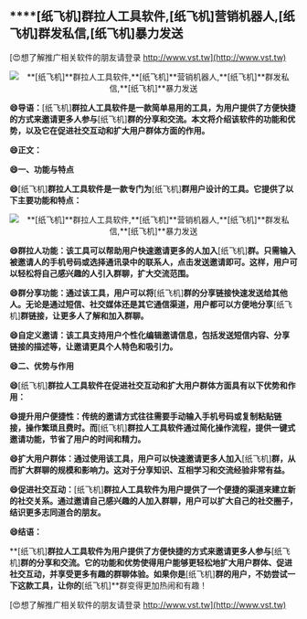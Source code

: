 ## ****[纸飞机]**群拉人工具软件,**[纸飞机]**营销机器人,**[纸飞机]**群发私信,**[纸飞机]**暴力发送**

[😍想了解推广相关软件的朋友请登录 http://www.vst.tw](http://www.vst.tw)

 <center><img src="https://vst.tw/MP4/tuiguang/png/7.png" alt="**[纸飞机]**群拉人工具软件,**[纸飞机]**营销机器人,**[纸飞机]**群发私信,**[纸飞机]**暴力发送"></center>

**😄导语：**[纸飞机]**群拉人工具软件是一款简单易用的工具，为用户提供了方便快捷的方式来邀请更多人参与**[纸飞机]**群的分享和交流。本文将介绍该软件的功能和优势，以及它在促进社交互动和扩大用户群体方面的作用。**

**😄正文：**

**😄一、功能与特点**

**😄**[纸飞机]**群拉人工具软件是一款专门为**[纸飞机]**群用户设计的工具。它提供了以下主要功能和特点：**

 <center><img src="https://vst.tw/MP4/tuiguang/png/1.png" alt="**[纸飞机]**群拉人工具软件,**[纸飞机]**营销机器人,**[纸飞机]**群发私信,**[纸飞机]**暴力发送"></center>

**😄群拉人功能：该工具可以帮助用户快速邀请更多的人加入**[纸飞机]**群。只需输入被邀请人的手机号码或选择通讯录中的联系人，点击发送邀请即可。这样，用户可以轻松将自己感兴趣的人引入群聊，扩大交流范围。**

**😄群分享功能：通过该工具，用户可以将**[纸飞机]**群的分享链接快速发送给其他人。无论是通过短信、社交媒体还是其它通信渠道，用户都可以方便地分享**[纸飞机]**群链接，让更多人了解和加入群聊。**

**😄自定义邀请：该工具支持用户个性化编辑邀请信息，包括发送短信内容、分享链接的描述等，让邀请更具个人特色和吸引力。**

**😄二、优势与作用**

**😄**[纸飞机]**群拉人工具软件在促进社交互动和扩大用户群体方面具有以下优势和作用：**

**😄提升用户便捷性：传统的邀请方式往往需要手动输入手机号码或复制粘贴链接，操作繁琐且费时。而**[纸飞机]**群拉人工具软件通过简化操作流程，提供一键式邀请功能，节省了用户的时间和精力。**

**😄扩大用户群体：通过使用该工具，用户可以快速邀请更多人加入**[纸飞机]**群，从而扩大群聊的规模和影响力。这对于分享知识、互相学习和交流经验非常有益。**

**😄促进社交互动：**[纸飞机]**群拉人工具软件为用户提供了一个便捷的渠道来建立新的社交关系。通过邀请自己感兴趣的人加入群聊，用户可以扩大自己的社交圈子，结识更多志同道合的朋友。**

**😄结语：**

**[纸飞机]**群拉人工具软件为用户提供了方便快捷的方式来邀请更多人参与**[纸飞机]**群的分享和交流。它的功能和优势使得用户能够更轻松地扩大用户群体、促进社交互动，并享受更多有趣的群聊体验。如果你是**[纸飞机]**群的用户，不妨尝试一下这款工具，让你的**[纸飞机]**群变得更加热闹和有趣！

[😍想了解推广相关软件的朋友请登录 http://www.vst.tw](http://www.vst.tw)



